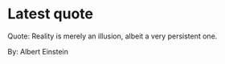 # Latest quote 

Quote: Reality is merely an illusion, albeit a very persistent one. 

By: Albert Einstein